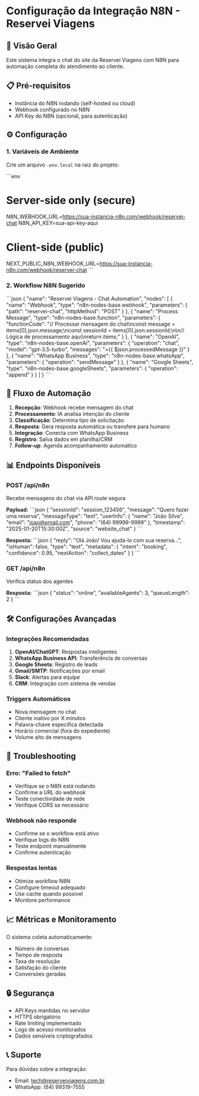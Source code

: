 # Configuração da Integração N8N - Reservei Viagens

## 🚀 Visão Geral

Este sistema integra o chat do site da Reservei Viagens com N8N para automação completa do atendimento ao cliente.

## 📋 Pré-requisitos

- Instância do N8N rodando (self-hosted ou cloud)
- Webhook configurado no N8N
- API Key do N8N (opcional, para autenticação)

## ⚙️ Configuração

### 1. Variáveis de Ambiente

Crie um arquivo `.env.local` na raiz do projeto:

\`\`\`env
# Server-side only (secure)
N8N_WEBHOOK_URL=https://sua-instancia-n8n.com/webhook/reservei-chat
N8N_API_KEY=sua-api-key-aqui

# Client-side (public)
NEXT_PUBLIC_N8N_WEBHOOK_URL=https://sua-instancia-n8n.com/webhook/reservei-chat
\`\`\`

### 2. Workflow N8N Sugerido

\`\`\`json
{
  "name": "Reservei Viagens - Chat Automation",
  "nodes": [
    {
      "name": "Webhook",
      "type": "n8n-nodes-base.webhook",
      "parameters": {
        "path": "reservei-chat",
        "httpMethod": "POST"
      }
    },
    {
      "name": "Process Message",
      "type": "n8n-nodes-base.function",
      "parameters": {
        "functionCode": "// Processar mensagem do chat\nconst message = items[0].json.message;\nconst sessionId = items[0].json.sessionId;\n\n// Lógica de processamento aqui\nreturn items;"
      }
    },
    {
      "name": "OpenAI",
      "type": "n8n-nodes-base.openAi",
      "parameters": {
        "operation": "chat",
        "model": "gpt-3.5-turbo",
        "messages": "={{ $json.processedMessage }}"
      }
    },
    {
      "name": "WhatsApp Business",
      "type": "n8n-nodes-base.whatsApp",
      "parameters": {
        "operation": "sendMessage"
      }
    },
    {
      "name": "Google Sheets",
      "type": "n8n-nodes-base.googleSheets",
      "parameters": {
        "operation": "append"
      }
    }
  ]
}
\`\`\`

## 🔄 Fluxo de Automação

1. **Recepção**: Webhook recebe mensagem do chat
2. **Processamento**: IA analisa intenção do cliente
3. **Classificação**: Determina tipo de solicitação
4. **Resposta**: Gera resposta automática ou transfere para humano
5. **Integração**: Conecta com WhatsApp Business
6. **Registro**: Salva dados em planilha/CRM
7. **Follow-up**: Agenda acompanhamento automático

## 📊 Endpoints Disponíveis

### POST /api/n8n
Recebe mensagens do chat via API route segura

**Payload:**
\`\`\`json
{
  "sessionId": "session_123456",
  "message": "Quero fazer uma reserva",
  "messageType": "text",
  "userInfo": {
    "name": "João Silva",
    "email": "joao@email.com",
    "phone": "(64) 99999-9999"
  },
  "timestamp": "2025-01-20T15:30:00Z",
  "source": "website_chat"
}
\`\`\`

**Resposta:**
\`\`\`json
{
  "reply": "Olá João! Vou ajudá-lo com sua reserva...",
  "isHuman": false,
  "type": "text",
  "metadata": {
    "intent": "booking",
    "confidence": 0.95,
    "nextAction": "collect_dates"
  }
}
\`\`\`

### GET /api/n8n
Verifica status dos agentes

**Resposta:**
\`\`\`json
{
  "status": "online",
  "availableAgents": 3,
  "queueLength": 2
}
\`\`\`

## 🛠️ Configurações Avançadas

### Integrações Recomendadas

1. **OpenAI/ChatGPT**: Respostas inteligentes
2. **WhatsApp Business API**: Transferência de conversas
3. **Google Sheets**: Registro de leads
4. **Gmail/SMTP**: Notificações por email
5. **Slack**: Alertas para equipe
6. **CRM**: Integração com sistema de vendas

### Triggers Automáticos

- Nova mensagem no chat
- Cliente inativo por X minutos
- Palavra-chave específica detectada
- Horário comercial (fora do expediente)
- Volume alto de mensagens

## 🔧 Troubleshooting

### Erro: "Failed to fetch"
- Verifique se o N8N está rodando
- Confirme a URL do webhook
- Teste conectividade de rede
- Verifique CORS se necessário

### Webhook não responde
- Confirme se o workflow está ativo
- Verifique logs do N8N
- Teste endpoint manualmente
- Confirme autenticação

### Respostas lentas
- Otimize workflow N8N
- Configure timeout adequado
- Use cache quando possível
- Monitore performance

## 📈 Métricas e Monitoramento

O sistema coleta automaticamente:
- Número de conversas
- Tempo de resposta
- Taxa de resolução
- Satisfação do cliente
- Conversões geradas

## 🔒 Segurança

- API Keys mantidas no servidor
- HTTPS obrigatório
- Rate limiting implementado
- Logs de acesso monitorados
- Dados sensíveis criptografados

## 📞 Suporte

Para dúvidas sobre a integração:
- Email: tech@reserveiviagens.com.br
- WhatsApp: (64) 99319-7555
